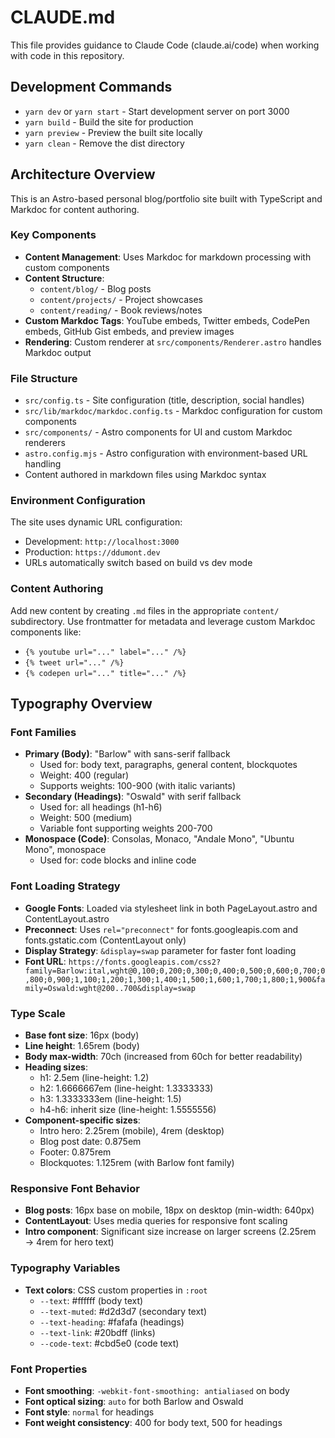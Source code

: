 # CLAUDE.md

This file provides guidance to Claude Code (claude.ai/code) when working with code in this repository.

## Development Commands

- `yarn dev` or `yarn start` - Start development server on port 3000
- `yarn build` - Build the site for production
- `yarn preview` - Preview the built site locally
- `yarn clean` - Remove the dist directory

## Architecture Overview

This is an Astro-based personal blog/portfolio site built with TypeScript and Markdoc for content authoring.

### Key Components

- **Content Management**: Uses Markdoc for markdown processing with custom components
- **Content Structure**: 
  - `content/blog/` - Blog posts
  - `content/projects/` - Project showcases  
  - `content/reading/` - Book reviews/notes
- **Custom Markdoc Tags**: YouTube embeds, Twitter embeds, CodePen embeds, GitHub Gist embeds, and preview images
- **Rendering**: Custom renderer at `src/components/Renderer.astro` handles Markdoc output

### File Structure

- `src/config.ts` - Site configuration (title, description, social handles)
- `src/lib/markdoc/markdoc.config.ts` - Markdoc configuration for custom components
- `src/components/` - Astro components for UI and custom Markdoc renderers
- `astro.config.mjs` - Astro configuration with environment-based URL handling
- Content authored in markdown files using Markdoc syntax

### Environment Configuration

The site uses dynamic URL configuration:
- Development: `http://localhost:3000`  
- Production: `https://ddumont.dev`
- URLs automatically switch based on build vs dev mode

### Content Authoring

Add new content by creating `.md` files in the appropriate `content/` subdirectory. Use frontmatter for metadata and leverage custom Markdoc components like:
- `{% youtube url="..." label="..." /%}`
- `{% tweet url="..." /%}`
- `{% codepen url="..." title="..." /%}`

## Typography Overview

### Font Families
- **Primary (Body)**: "Barlow" with sans-serif fallback
  - Used for: body text, paragraphs, general content, blockquotes
  - Weight: 400 (regular)
  - Supports weights: 100-900 (with italic variants)
- **Secondary (Headings)**: "Oswald" with serif fallback  
  - Used for: all headings (h1-h6)
  - Weight: 500 (medium)
  - Variable font supporting weights 200-700
- **Monospace (Code)**: Consolas, Monaco, "Andale Mono", "Ubuntu Mono", monospace
  - Used for: code blocks and inline code

### Font Loading Strategy
- **Google Fonts**: Loaded via stylesheet link in both PageLayout.astro and ContentLayout.astro
- **Preconnect**: Uses `rel="preconnect"` for fonts.googleapis.com and fonts.gstatic.com (ContentLayout only)
- **Display Strategy**: `&display=swap` parameter for faster font loading
- **Font URL**: `https://fonts.googleapis.com/css2?family=Barlow:ital,wght@0,100;0,200;0,300;0,400;0,500;0,600;0,700;0,800;0,900;1,100;1,200;1,300;1,400;1,500;1,600;1,700;1,800;1,900&family=Oswald:wght@200..700&display=swap`

### Type Scale
- **Base font size**: 16px (body)
- **Line height**: 1.65rem (body)
- **Body max-width**: 70ch (increased from 60ch for better readability)
- **Heading sizes**:
  - h1: 2.5em (line-height: 1.2)
  - h2: 1.6666667em (line-height: 1.3333333)  
  - h3: 1.3333333em (line-height: 1.5)
  - h4-h6: inherit size (line-height: 1.5555556)
- **Component-specific sizes**:
  - Intro hero: 2.25rem (mobile), 4rem (desktop)
  - Blog post date: 0.875em
  - Footer: 0.875rem
  - Blockquotes: 1.125rem (with Barlow font family)

### Responsive Font Behavior
- **Blog posts**: 16px base on mobile, 18px on desktop (min-width: 640px)
- **ContentLayout**: Uses media queries for responsive font scaling
- **Intro component**: Significant size increase on larger screens (2.25rem → 4rem for hero text)

### Typography Variables
- **Text colors**: CSS custom properties in `:root`
  - `--text`: #ffffff (body text)
  - `--text-muted`: #d2d3d7 (secondary text)
  - `--text-heading`: #fafafa (headings)
  - `--text-link`: #20bdff (links)
  - `--code-text`: #cbd5e0 (code text)

### Font Properties
- **Font smoothing**: `-webkit-font-smoothing: antialiased` on body
- **Font optical sizing**: `auto` for both Barlow and Oswald
- **Font style**: `normal` for headings
- **Font weight consistency**: 400 for body text, 500 for headings
